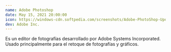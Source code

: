```yaml
---
name: Adobe Photoshop
date: May 15, 2021 20:00:00
icon: https://windows-cdn.softpedia.com/screenshots/Adobe-PhotoShop-Update_1.png
dev: Adobe Inc.
---
```


Es un editor de fotografías desarrollado por Adobe Systems Incorporated. Usado principalmente para el retoque de fotografías y gráficos.

